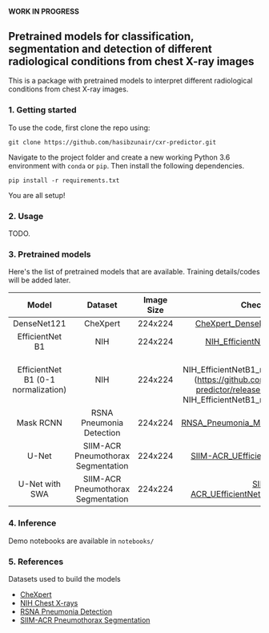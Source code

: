 #### WORK IN PROGRESS
## Pretrained models for classification, segmentation and detection of different radiological conditions from chest X-ray images

This is a package with pretrained models to interpret different radiological conditions from chest X-ray images.

### 1. Getting started

To use the code, first clone the repo using:
```
git clone https://github.com/hasibzunair/cxr-predictor.git
```

Navigate to the project folder and create a new working Python 3.6 environment with `conda` or `pip`. Then install the following dependencies. 

```
pip install -r requirements.txt
```
You are all setup!

### 2. Usage
TODO.

### 3. Pretrained models

Here's the list of pretrained models that are available. Training details/codes will be added later.

| Model | Dataset | Image Size | Checkpoint |
|:---:|:---:|:---:|:---:|
| DenseNet121 | CheXpert | 224x224 | [CheXpert_DenseNet121_res224.h5](https://github.com/hasibzunair/cxr-predictor/releases/latest/download/CheXpert_DenseNet121_res224.h5) |
| EfficientNet B1 | NIH | 224x224 | [NIH_EfficientNetB1_res224.h5](https://github.com/hasibzunair/cxr-predictor/releases/latest/download/NIH_EfficientNetB1_res224.h5) |
| EfficientNet B1 (0-1 normalization) | NIH | 224x224 | [ NIH_EfficientNetB1_res224_rescale01.h5](https://github.com/hasibzunair/cxr-predictor/releases/latest/download/ NIH_EfficientNetB1_res224_rescale01.h5) |
| Mask RCNN | RSNA Pneumonia Detection  | 224x224 | [RNSA_Pneumonia_MaskRCNN_7epochs.h5](https://github.com/hasibzunair/cxr-predictor/releases/latest/download/RNSA_Pneumonia_MaskRCNN_7epochs.h5) |
| U-Net | SIIM-ACR Pneumothorax Segmentation  | 224x224 | [SIIM-ACR_UEfficientNetB4_res256.h5](https://github.com/hasibzunair/cxr-predictor/releases/latest/download/SIIM-ACR_UEfficientNetB4_res256.h5) |
| U-Net with SWA | SIIM-ACR Pneumothorax Segmentation  | 224x224 | [SIIM-ACR_UEfficientNetB4_SWA_res256.h5](https://github.com/hasibzunair/cxr-predictor/releases/latest/download/SIIM-ACR_UEfficientNetB4_SWA_res256.h5) |

### 4. Inference
Demo notebooks are available in `notebooks/`

### 5. References
Datasets used to build the models
* [CheXpert](https://stanfordmlgroup.github.io/competitions/chexpert/)
* [NIH Chest X-rays](https://www.kaggle.com/nih-chest-xrays/data)
* [RSNA Pneumonia Detection](https://www.kaggle.com/c/rsna-pneumonia-detection-challenge/data)
* [SIIM-ACR Pneumothorax Segmentation](https://www.kaggle.com/c/siim-acr-pneumothorax-segmentation/data)

